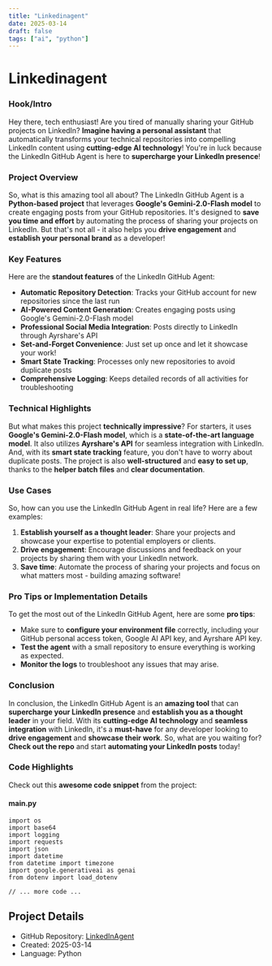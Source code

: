 ```yaml
---
title: "Linkedinagent"
date: 2025-03-14
draft: false
tags: ["ai", "python"]
---
```


# Linkedinagent

### Hook/Intro
Hey there, tech enthusiast! Are you tired of manually sharing your GitHub projects on LinkedIn? **Imagine having a personal assistant** that automatically transforms your technical repositories into compelling LinkedIn content using **cutting-edge AI technology**! You're in luck because the LinkedIn GitHub Agent is here to **supercharge your LinkedIn presence**!

### Project Overview
So, what is this amazing tool all about? The LinkedIn GitHub Agent is a **Python-based project** that leverages **Google's Gemini-2.0-Flash model** to create engaging posts from your GitHub repositories. It's designed to **save you time and effort** by automating the process of sharing your projects on LinkedIn. But that's not all - it also helps you **drive engagement** and **establish your personal brand** as a developer!

### Key Features
Here are the **standout features** of the LinkedIn GitHub Agent:
* **Automatic Repository Detection**: Tracks your GitHub account for new repositories since the last run
* **AI-Powered Content Generation**: Creates engaging posts using Google's Gemini-2.0-Flash model
* **Professional Social Media Integration**: Posts directly to LinkedIn through Ayrshare's API
* **Set-and-Forget Convenience**: Just set up once and let it showcase your work!
* **Smart State Tracking**: Processes only new repositories to avoid duplicate posts
* **Comprehensive Logging**: Keeps detailed records of all activities for troubleshooting

### Technical Highlights
But what makes this project **technically impressive**? For starters, it uses **Google's Gemini-2.0-Flash model**, which is a **state-of-the-art language model**. It also utilizes **Ayrshare's API** for seamless integration with LinkedIn. And, with its **smart state tracking** feature, you don't have to worry about duplicate posts. The project is also **well-structured** and **easy to set up**, thanks to the **helper batch files** and **clear documentation**.

### Use Cases
So, how can you use the LinkedIn GitHub Agent in real life? Here are a few examples:
1. **Establish yourself as a thought leader**: Share your projects and showcase your expertise to potential employers or clients.
2. **Drive engagement**: Encourage discussions and feedback on your projects by sharing them with your LinkedIn network.
3. **Save time**: Automate the process of sharing your projects and focus on what matters most - building amazing software!

### Pro Tips or Implementation Details
To get the most out of the LinkedIn GitHub Agent, here are some **pro tips**:
* Make sure to **configure your environment file** correctly, including your GitHub personal access token, Google AI API key, and Ayrshare API key.
* **Test the agent** with a small repository to ensure everything is working as expected.
* **Monitor the logs** to troubleshoot any issues that may arise.

### Conclusion
In conclusion, the LinkedIn GitHub Agent is an **amazing tool** that can **supercharge your LinkedIn presence** and **establish you as a thought leader** in your field. With its **cutting-edge AI technology** and **seamless integration** with LinkedIn, it's a **must-have** for any developer looking to **drive engagement** and **showcase their work**. So, what are you waiting for? **Check out the repo** and start **automating your LinkedIn posts** today!

### Code Highlights

Check out this **awesome code snippet** from the project:

#### main.py

```
import os
import base64
import logging
import requests
import json
import datetime
from datetime import timezone
import google.generativeai as genai
from dotenv import load_dotenv

// ... more code ...
```

## Project Details

- GitHub Repository: [LinkedInAgent](https://github.com/RanL703/LinkedInAgent)
- Created: 2025-03-14
- Language: Python

